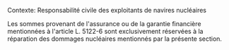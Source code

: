 Contexte: Responsabilité civile des exploitants de navires nucléaires

Les sommes provenant de l'assurance ou de la garantie financière mentionnées à l'article L. 5122-6 sont exclusivement réservées à la réparation des dommages nucléaires mentionnés par la présente section.
